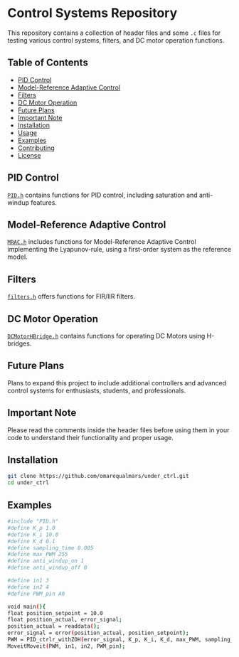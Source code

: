 # Control Systems Repository

This repository contains a collection of header files and some `.c` files for testing various control systems, filters, and DC motor operation functions.

## Table of Contents
- [PID Control](#pid-control)
- [Model-Reference Adaptive Control](#model-reference-adaptive-control)
- [Filters](#filters)
- [DC Motor Operation](#dc-motor-operation)
- [Future Plans](#future-plans)
- [Important Note](#important-note)
- [Installation](#installation)
- [Usage](#usage)
- [Examples](#examples)
- [Contributing](#contributing)
- [License](#license)

## PID Control
[`PID.h`](PID.h) contains functions for PID control, including saturation and anti-windup features.

## Model-Reference Adaptive Control
[`MRAC.h`](MRAC.h) includes functions for Model-Reference Adaptive Control implementing the Lyapunov-rule, using a first-order system as the reference model.

## Filters
[`filters.h`](filters.h) offers functions for FIR/IIR filters.

## DC Motor Operation
[`DCMotorHBridge.h`](DCMotorHBridge.h) contains functions for operating DC Motors using H-bridges.

## Future Plans
Plans to expand this project to include additional controllers and advanced control systems for enthusiasts, students, and professionals.

## Important Note
Please read the comments inside the header files before using them in your code to understand their functionality and proper usage.

## Installation
```bash
git clone https://github.com/omarequalmars/under_ctrl.git
cd under_ctrl
```
## Examples

```bash
#include "PID.h"
#define K_p 1.0
#define K_i 10.0
#define K_d 0.1
#define sampling_time 0.005
#define max_PWM 255
#define anti_windup_on 1
#define anti_windup_off 0

#define in1 3
#define in2 4
#define PWM_pin A0

void main(){
float position_setpoint = 10.0
float position_actual, error_signal;
position_actual = readdata();
error_signal = error(position_actual, position_setpoint);
PWM = PID_ctrlr_withZOH(error_signal, K_p, K_i, K_d, max_PWM, sampling_time, anti_windup_on);
MoveitMoveit(PWM, in1, in2, PWM_pin);
```


